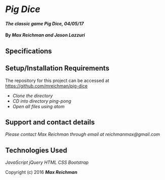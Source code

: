 # _Pig Dice_

#### _The classic game Pig Dice, 04/05/17_

#### By _**Max Reichman and Jason Lazzuri**_

## Specifications

<!-- * When a player clicks Roll, a number is returned from 1 to 6:
  * Input: click Roll
  * Output: A number from 1 to 6. -->

<!-- * Establish whose turn it is. When the game begins, it is player1's turn:
  * Input: New game starts.
  * Output: It is player1's turn. -->

<!-- * After a player's turn ends, a new turn begins for the other player:
  * Input: Player1's turn ends.
  * Output: player2's turn begins. -->

<!-- * If a player rolls 2-6, their turn continues:
  * Input: number from 2-6
  * Output: Option to roll again or stop. -->

<!-- * If a player rolls 2-6, the number rolled is added to their current point total for that turn:
  * Input: number from 2-6
  * Output: Point Total for that turn += 2-6. -->

<!-- * If a player rolls 1, their turn is stopped AND 0 points are added to their accumulated total:
  * Input: 1
  * Output: Turn ends, no points added to their accumulated total. -->

<!-- * If a player clicks Stop, their turn ends, and the point total for that turn is added to their accumulated total score:
  * Input: Click Stop
  * Output: Turn ends, player's accumulated score += turn total. -->

<!-- * If a player's total score gets to 100 or more, the game ends, and that player wins.
  * Input: player1.totalScore >= 100
  * Output: player 1 Wins! -->

## Setup/Installation Requirements

The repository for this project can be accessed at https://github.com/mreichman/pig-dice

* _Clone the directory_
* _CD into directory ping-pong_
* _Open all files using atom_

## Support and contact details

_Please contact Max Reichman through email at reichmanmax@gmail.com_

## Technologies Used

_JavaScript_
_jQuery_
_HTML_
_CSS_
_Bootstrap_

Copyright (c) 2016 **_Max Reichman_**
